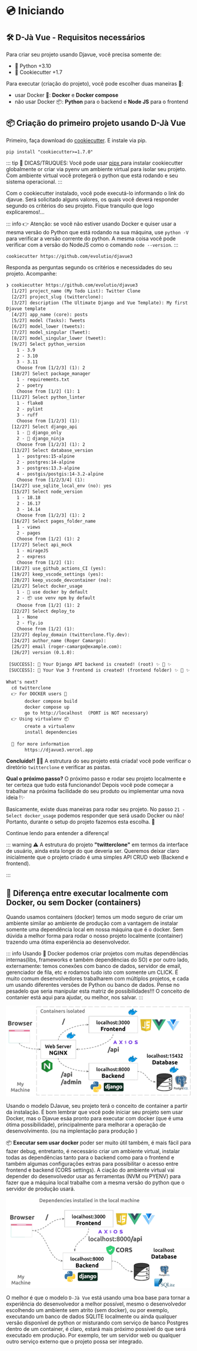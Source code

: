 # 💿 Iniciando

## 🛠️ D-Jà Vue - Requisitos necessários

Para criar seu projeto usando Djavue, você precisa somente de:
- 🐍 Python +3.10
- 🍪 Cookiecutter +1.7

Para executar (criação do projeto), você pode escolher duas maneiras 🍨:
- usar Docker 🐋: **Docker** e **Docker compose**
- não usar Docker 📦: **Python** para o backend e **Node JS** para o frontend

## 📦 Criação do primeiro projeto usando D-Jà Vue

Primeiro, faça download do [cookiecutter](https://github.com/cookiecutter/cookiecutter/). E instale via pip.

```
pip install "cookiecutter>=1.7.0"
```

::: tip
🌈 DICAS/TRUQUES: Você pode usar [pipx ](https://pypa.github.io/pipx/) para instalar cookiecutter globalmente or criar via pyenv um ambiente virtual para isolar seu projeto. 
Com ambiente virtual você protegerá o python que está rodando e seu sistema operacional.
:::

Com o cookiecutter instalado, você pode executá-lo informando o link do djavue. Será solicitado alguns valores, os quais você deverá responder segundo os critérios do seu projeto. Fique tranquilo que logo explicaremos!...

::: info
👉 Atenção: se você não estiver usando Docker e quiser usar a mesma versão do Python que está rodando na sua máquina, use `python -V` para verificar a versão corrente do python. A mesma coisa você pode verificar com a versão do NodeJS como o comando `node --version`.
:::

```
cookiecutter https://github.com/evolutio/djavue3
```

Responda as perguntas segundo os critérios e necessidades do seu projeto. Acompanhe:

```shell
❯ cookiecutter https://github.com/evolutio/djavue3
  [1/27] project_name (My Todo List): Twitter Clone
  [2/27] project_slug (twitterclone): 
  [3/27] description (The Ultimate Django and Vue Template): My first Djavue template
  [4/27] app_name (core): posts
  [5/27] model (Tasks): Tweets
  [6/27] model_lower (tweets): 
  [7/27] model_singular (Tweet): 
  [8/27] model_singular_lower (tweet): 
  [9/27] Select python_version
    1 - 3.9
    2 - 3.10
    3 - 3.11
    Choose from [1/2/3] (1): 2
  [10/27] Select package_manager
    1 - requirements.txt
    2 - poetry
    Choose from [1/2] (1): 1
  [11/27] Select python_linter
    1 - flake8
    2 - pylint
    3 - ruff
    Choose from [1/2/3] (1): 
  [12/27] Select django_api
    1 - 🦄 django_only
    2 - 🥷 django_ninja
    Choose from [1/2/3] (1): 2
  [13/27] Select database_version
    1 - postgres:15-alpine
    2 - postgres:14-alpine
    3 - postgres:13.3-alpine
    4 - postgis/postgis:14-3.2-alpine
    Choose from [1/2/3/4] (1): 
  [14/27] use_sqlite_local_env (no): yes
  [15/27] Select node_version
    1 - 18.18
    2 - 16.17
    3 - 14.14
    Choose from [1/2/3] (1): 2
  [16/27] Select pages_folder_name
    1 - views
    2 - pages
    Choose from [1/2] (1): 2
  [17/27] Select api_mock
    1 - mirageJS
    2 - express
    Choose from [1/2] (1): 
  [18/27] use_github_actions_CI (yes): 
  [19/27] keep_vscode_settings (yes): 
  [20/27] keep_vscode_devcontainer (no): 
  [21/27] Select docker_usage
    1 - 🐳 use docker by default
    2 - 📦 use venv npm by default
    Choose from [1/2] (1): 2
  [22/27] Select deploy_to
    1 - None
    2 - fly.io
    Choose from [1/2] (1): 
  [23/27] deploy_domain (twitterclone.fly.dev): 
  [24/27] author_name (Roger Camargo): 
  [25/27] email (roger-camargo@example.com): 
  [26/27] version (0.1.0): 
 
 [SUCCESS]: 🐍 Your Django API backend is created! (root) ✨ 🍰 ✨
 [SUCCESS]: 🍰 Your Vue 3 frontend is created! (frontend folder) ✨ 🍰 ✨

What's next?
  cd twitterclone
  👉 For DOCKER users 🐳
       docker compose build
       docker compose up
       go to http://localhost  (PORT is NOT necessary)
  👉 Using virtualenv 📦
       create a virtualenv
       install dependencies
 
  📄 for more information
       https://djavue3.vercel.app

```

**Concluído!! 🎉🎉** A estrutura do seu projeto está criada! você pode verificar o diretório 
`twitterclone` e verificar as pastas.

**Qual o próximo passo?** O próximo passo e rodar seu projeto localmente e ter certeza que tudo está funcionando! Depois você pode começar a trabalhar na próxima facilidade do seu produto ou implementar uma nova ideia !✨

Basicamente, existe duas maneiras para rodar seu projeto. No passo `21 - Select docker_usage` podemos responder que será usado Docker ou não! Portanto, durante o setup do projeto fazemos esta escolha. 🐋

Continue lendo para entender a diferença!

::: warning
⚠️ A estrutura do projeto **"twitterclone"** em termos da interface de usuário, ainda esta longe do que deveria ser. Queremos deixar claro inicialmente que o projeto criado é uma simples API CRUD web (Backend e frontend).

:::

## 🐋 Diferença entre executar localmente com Docker, ou sem Docker (containers)

Quando usamos containers (docker) temos um modo seguro de criar um ambiente similar ao ambiente de produção com a vantagem de instalar somente uma dependência local em nossa máquina que é o docker.
Sem dúvida a melhor forma para rodar o nosso projeto localmente (container) trazendo uma ótima experiência ao desenvolvedor.


::: info
Usando 🐋 Docker podemos criar projetos com muitas dependências internas(libs, frameworks e também dependências do SO) e por outro lado, externamente: temos conexões com banco de dados, servidor de email, gerenciador de fila, etc e rodamos tudo isto com somente um CLICK. É muito comum desenvolvedores trabalharem com múltiplos projetos, e cada um usando diferentes versões de Python ou banco de dados.
Pense no pesadelo que seria manipular esta matriz de possibilidades!!! O conceito de contanier está aqui para ajudar, ou melhor, nos salvar. 
:::

![local-env-with-docker](./images/local-env-using-docker.jpg)

Usando o modelo DJavue, seu projeto terá o conceito de container a partir da instalação. É bom lembrar que você pode iniciar seu projeto sem usar Docker, mas o Djavue esáa pronto para executar com docker (que é uma ótima possibilidade), principalmente para melhorar a operação de desenvolvimento. (ou na implentação para produção )

📦 **Executar sem usar docker** poder ser muito útil também, é mais fácil para fazer debug, entretanto, é necessário criar um ambiente virtual, instalar todas as dependências tanto para o backend como para o frontend e também algumas configurações extras para possibilitar o acesso entre frontend e backend (CORS settings). A ciação do ambiente virtual vai depender do desenvolvedor usar as ferramentas (NVM ou PYENV) para fazer que a máquina local trabalhe com a mesma versão do python que o servidor de produção usará. 

![local-env-without-docker](./images/local-env-without-docker.jpg)

O melhor é que o modelo `D-Jà Vue` está usando uma boa base para tornar a experiência do desenvolvedor a melhor possível, mesmo o desenvolvedor escolhendo um ambiente sem atrito (sem docker), ou por exemplo, executando um banco de dados SQLITE localmente ou ainda qualquer versão disponível de python or misturando com serviço de banco Postgres dentro de um container, é claro, estará mais próximo possível do que será executado em produção. Por exemplo, ter um servidor web ou qualquer outro serviço externo que o projeto possa ser integrado.
